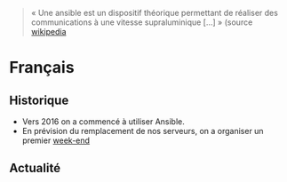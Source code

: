 <!-- TITLE: Ansible -->
<!-- SUBTITLE: Utilisation d'Ansible -->


> « Une ansible est un dispositif théorique permettant de réaliser des communications à une vitesse supraluminique […] » (source [wikipedia](https://fr.wikipedia.org/wiki/Ansible)
		
# Français
## Historique

  * Vers 2016 on a commencé à utiliser Ansible.
  * En prévision du remplacement de nos serveurs, on a organiser un premier [week-end](/pvs/2018/08-25-weekend-ansible)

## Actualité



